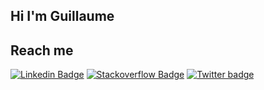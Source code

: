 ## Hi I'm Guillaume

## Reach me
[![Linkedin Badge](https://img.shields.io/badge/LinkedIn-0077B5?style=for-the-badge&logo=linkedin&logoColor=white)](https://www.linkedin.com/in/guillaumelavignotte)
[![Stackoverflow Badge](https://img.shields.io/badge/Stack_Overflow-FE7A16?style=for-the-badge&logo=stack-overflow&logoColor=white)](https://stackoverflow.com/users/12107390/glavigno)
[![Twitter badge](https://img.shields.io/badge/Twitter-1DA1F2?style=for-the-badge&logo=twitter&logoColor=white)](https://twitter.com/_glavigno)
